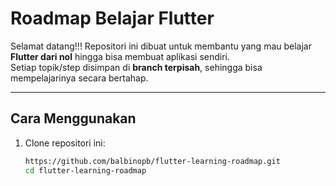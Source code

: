 # Roadmap Belajar Flutter

Selamat datang!!!
Repositori ini dibuat untuk membantu yang mau belajar **Flutter dari nol** hingga bisa membuat aplikasi sendiri.  
Setiap topik/step disimpan di **branch terpisah**, sehingga bisa mempelajarinya secara bertahap.

---

## Cara Menggunakan
1. Clone repositori ini:
   ```bash
   https://github.com/balbinopb/flutter-learning-roadmap.git
   cd flutter-learning-roadmap
